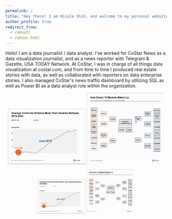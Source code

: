```yaml
---
permalink: /
title: "Hey there! I am Nicole Shih, and welcome to my personal website!"
author_profile: true
redirect_from: 
  - /about/
  - /about.html
---
```


Hello! I am a data journalist / data analyst. I've worked for CoStar News as a data visualization journalist, and as a news reporter with Telegram & Gazette, USA TODAY Network. At CoStar, I was in charge of all things data visualization at costar.com, and from time to time I produced real estate stories with data, as well as collaborated with reporters on data enterprise stories. I also managed CoStar's news traffic dashboard by utilizing SQL as well as Power BI as a data analyst role within the organization.   


<p align="center">
  <img src="/images/charts/dot.gif" alt="Editing a markdown file for a talk" width="48%"/>
  <img src="/images/charts/sweet16.gif" alt="Editing a markdown file for a talk" width="48%"/>
</p>

<p align="center">
  <img src="/images/charts/dot.gif" alt="Editing a markdown file for a talk" width="150"/>
  <img src="/images/charts/sweet16.gif" alt="Editing a markdown file for a talk" width="150"/>
</p>
